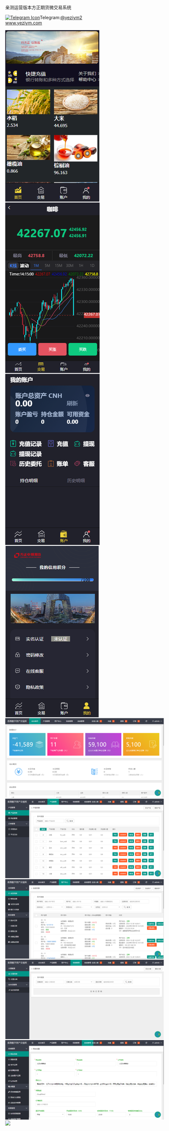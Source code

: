 亲测运营版本方正期货微交易系统<p dir="auto"><a target="_blank" rel="noopener noreferrer nofollow" href="https://camo.githubusercontent.com/d614d90677fbc2e34c7c62ebc68c82379d87a57c4beaf05af65fec7ba6b72e36/68747470733a2f2f63646e2d69636f6e732d706e672e666c617469636f6e2e636f6d2f3531322f323131312f323131313634362e706e67"><img src="https://camo.githubusercontent.com/d614d90677fbc2e34c7c62ebc68c82379d87a57c4beaf05af65fec7ba6b72e36/68747470733a2f2f63646e2d69636f6e732d706e672e666c617469636f6e2e636f6d2f3531322f323131312f323131313634362e706e67" alt="Telegram Icon" style="width: 16px; max-width: 100%;" data-canonical-src="https://cdn-icons-png.flaticon.com/512/2111/2111646.png"></a>Telegram:<a href="https://t.me/yeziym2" rel="nofollow">@yeziym2</a><br><a href="https://www.yeziym.com/">www.yeziym.com</a></p><img src="https://github.com/yeziym/qHQcArhGO9/blob/main/PCAXp.png"><img src="https://github.com/yeziym/qHQcArhGO9/blob/main/1faPx.png"><img src="https://github.com/yeziym/qHQcArhGO9/blob/main/ED7dL.png"><img src="https://github.com/yeziym/qHQcArhGO9/blob/main/hWNAx.png"><img src="https://github.com/yeziym/qHQcArhGO9/blob/main/OatT9.png"><img src="https://github.com/yeziym/qHQcArhGO9/blob/main/sbC1c.png"><img src="https://github.com/yeziym/qHQcArhGO9/blob/main/BMiFo.png"><img src="https://github.com/yeziym/qHQcArhGO9/blob/main/XKUls.png"><img src="https://github.com/yeziym/qHQcArhGO9/blob/main/UfX6p.png"><img src="https://github.com/yeziym/qHQcArhGO9/blob/main/iZyfU.png">